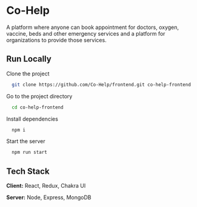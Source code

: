 # Co-Help

A platform where anyone can book appointment for doctors, oxygen, vaccine, beds and other emergency services and a platform for organizations to provide those services.

## Run Locally

Clone the project

```bash
  git clone https://github.com/Co-Help/frontend.git co-help-frontend
```

Go to the project directory

```bash
  cd co-help-frontend
```

Install dependencies

```bash
  npm i
```

Start the server

```bash
  npm run start
```

## Tech Stack

**Client:** React, Redux, Chakra UI

**Server:** Node, Express, MongoDB

